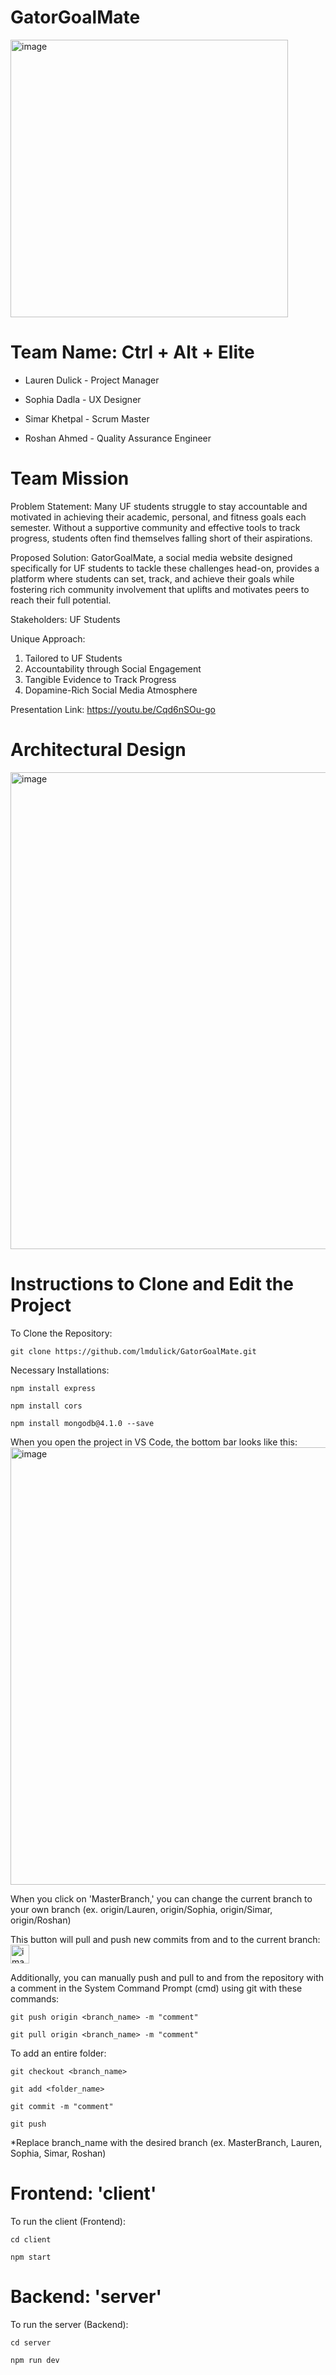 # GatorGoalMate

<img width="444" alt="image" src="https://github.com/lmdulick/GatorGoalMate/assets/116673406/13b53b2d-db9c-4c55-8337-8e8826a64157">

# Team Name: Ctrl + Alt + Elite
* Lauren Dulick - Project Manager

* Sophia Dadla - UX Designer

* Simar Khetpal - Scrum Master

* Roshan Ahmed - Quality Assurance Engineer

# Team Mission
Problem Statement: Many UF students struggle to stay accountable and motivated in achieving their academic, personal, and fitness goals each semester. Without a supportive community and effective tools to track progress, students often find themselves falling short of their aspirations.

Proposed Solution: GatorGoalMate, a social media website designed specifically for UF students to tackle these challenges head-on, provides a platform where students can set, track, and achieve their goals while fostering rich community involvement that uplifts and motivates peers to reach their full potential.

Stakeholders: UF Students

Unique Approach:
1. Tailored to UF Students 
2. Accountability through Social Engagement
3. Tangible Evidence to Track Progress
4. Dopamine-Rich Social Media Atmosphere

Presentation Link: https://youtu.be/Cqd6nSOu-go

# Architectural Design
<img width="763" alt="image" src="https://github.com/lmdulick/GatorGoalMate/assets/116673406/48c849c6-9d8a-4e0a-9ffc-72cee50f882b">

# Instructions to Clone and Edit the Project
To Clone the Repository:
```shell
git clone https://github.com/lmdulick/GatorGoalMate.git
```
Necessary Installations:
```shell
npm install express
```
```shell
npm install cors
```
```shell
npm install mongodb@4.1.0 --save
```
When you open the project in VS Code, the bottom bar looks like this:
<img width="700" alt="image" src="https://github.com/lmdulick/GatorGoalMate/assets/116673406/f20afc30-cea6-4f9b-aeaa-ec0bd26d1c81">

When you click on 'MasterBranch,' you can change the current branch to your own branch (ex. origin/Lauren, origin/Sophia, origin/Simar, origin/Roshan)

This button will pull and push new commits from and to the current branch:
<img width="30" alt="image" src="https://github.com/lmdulick/GatorGoalMate/assets/116673406/96e57f92-7b2d-48e5-b028-56c410032991">

Additionally, you can manually push and pull to and from the repository with a comment in the System Command Prompt (cmd) using git with these commands:
```shell
git push origin <branch_name> -m "comment"
```
```shell
git pull origin <branch_name> -m "comment"
```
To add an entire folder:
```shell
git checkout <branch_name>
```
```shell
git add <folder_name>
```
```shell
git commit -m "comment"
```
```shell
git push
```
*Replace branch_name with the desired branch (ex. MasterBranch, Lauren, Sophia, Simar, Roshan)

# Frontend: 'client'

To run the client (Frontend):
```shell
cd client
```
```shell
npm start
```

# Backend: 'server'

To run the server (Backend):
```shell
cd server
```
```shell
npm run dev
```
